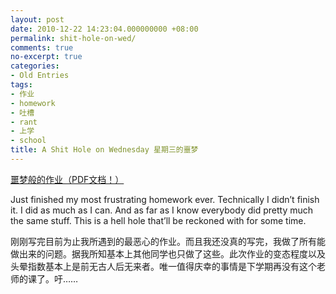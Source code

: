 ```yaml
---
layout: post
date: 2010-12-22 14:23:04.000000000 +08:00
permalink: shit-hole-on-wed/
comments: true
no-excerpt: true
categories:
- Old Entries
tags:
- 作业
- homework
- 吐槽
- rant
- 上学
- school
title: A Shit Hole on Wednesday 星期三的噩梦
---
```

[噩梦般的作业（PDF文档！）](/assets/docs/M773A5-original.pdf)

Just finished my most frustrating homework ever. Technically I didn’t finish it. I did as much as I can. And as far as I know everybody did pretty much the same stuff. This is a hell hole that’ll be reckoned with for some time.

刚刚写完目前为止我所遇到的最恶心的作业。而且我还没真的写完，我做了所有能做出来的问题。据我所知基本上其他同学也只做了这些。此次作业的变态程度以及头晕指数基本上是前无古人后无来者。唯一值得庆幸的事情是下学期再没有这个老师的课了。吁……
